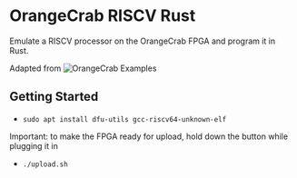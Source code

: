 # OrangeCrab RISCV Rust

Emulate a RISCV processor on the OrangeCrab FPGA and program it in Rust.

Adapted from ![OrangeCrab Examples](https://github.com/orangecrab-fpga/orangecrab-examples)

## Getting Started

* `sudo apt install dfu-utils gcc-riscv64-unknown-elf`

Important: to make the FPGA ready for upload, hold down the button while plugging it in

* `./upload.sh`
